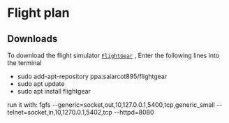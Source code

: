 # Flight plan

## Downloads
To download the flight simulator [`FlightGear`](https://www.flightgear.org/) , Enter the following lines into the terminal
- sudo add-apt-repository ppa:saiarcot895/flightgear
- sudo apt update
- sudo apt install flightgear

run it with:
    fgfs --generic=socket,out,10,127.0.0.1,5400,tcp,generic_small --telnet=socket,in,10,1270.0.1,5402,tcp --httpd=8080